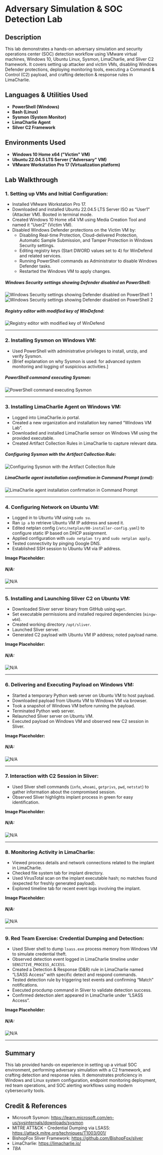 <h1>Adversary Simulation & SOC Detection Lab </h1>

<h2>Description </h2>
This lab demonstrates a hands-on adversary simulation and security operations center (SOC) detection workflow using VMware virtual machines, Windows 10, Ubuntu Linux, Sysmon, LimaCharlie, and Sliver C2 framework. It covers setting up attacker and victim VMs, disabling Windows Defender protections, deploying monitoring tools, executing a Command & Control (C2) payload, and crafting detection & response rules in LimaCharlie.
<br />


<h2>Languages & Utilities Used </h2>

- <b>PowerShell (Windows)</b>
- <b>Bash (Linux)</b>
- <b>Sysmon (System Monitor)</b>
- <b>LimaCharlie Agent</b>
- <b>Silver C2 Framework</b>

<h2>Environments Used </h2>

- <b>Windows 10 Home x64 ("Victim" VM)</b>
- <b>Ubuntu 22.04.5 LTS Server ("Adversary" VM)</b>
- <b>VMware Workstation Pro 17 (Virtualization platform)</b>

<h2>Lab Walkthrough </h2>

### 1. Setting up VMs and Initial Configuration:

- Installed VMware Workstation Pro 17.
- Downloaded and installed Ubuntu 22.04.5 LTS Server ISO as “User1” (Attacker VM). Booted in terminal mode.
- Created Windows 10 Home x64 VM using Media Creation Tool and named it “User2” (Victim VM).
- Disabled Windows Defender protections on the Victim VM by:
  - Disabling Real-time Protection, Cloud-delivered Protection, Automatic Sample Submission, and Tamper Protection in Windows Security settings.
  - Editing registry keys (Start DWORD values set to 4) for WinDefend and related services.
  - Running PowerShell commands as Administrator to disable Windows Defender tasks.
  - Restarted the Windows VM to apply changes.

##### Windows Security settings showing Defender disabled on PowerShell:
![Windows Security settings showing Defender disabled on PowerShell 1](https://i.imgur.com/wJ9IN8c.png)
![Windows Security settings showing Defender disabled on PowerShell 2](https://i.imgur.com/iZtQbON.png)

##### Registry editor with modified key of WinDefend:
![Registry editor with modified key of WinDefend](https://i.imgur.com/giey59e.png)

---

### 2. Installing Sysmon on Windows VM:

- Used PowerShell with administrative privileges to install, unzip, and verify Sysmon.
- [Brief explanation on why Sysmon is used: for advanced system monitoring and logging of suspicious activities.]

##### PowerShell command executing Sysmon:
![PowerShell command executing Sysmon](https://i.imgur.com/OBqo3OZ.png)

---

### 3. Installing LimaCharlie Agent on Windows VM:

- Logged into LimaCharlie.io portal.
- Created a new organization and installation key named “Windows VM Lab”.
- Downloaded and installed LimaCharlie sensor on Windows VM using the provided executable.
- Created Artifact Collection Rules in LimaCharlie to capture relevant data.

##### Configuring Sysmon with the Artifact Collection Rule:
![Configuring Sysmon with the Artifact Collection Rule](https://i.imgur.com/r6M2a2t.png)

##### LimaCharlie agent installation confirmation in Command Prompt (cmd):
![LimaCharlie agent installation confirmation in Command Prompt](https://i.imgur.com/7TUZ3JE.png)

---

### 4. Configuring Network on Ubuntu VM:

- Logged in to Ubuntu VM using `sudo su`.
- Ran `ip a` to retrieve Ubuntu VM IP address and saved it.
- Edited netplan config (`/etc/netplan/00-installer-config.yaml`) to configure static IP based on DHCP assignment.
- Applied configuration with `sudo netplan try` and `sudo netplan apply`.
- Tested connectivity by pinging Google DNS.
- Established SSH session to Ubuntu VM via IP address.

**Image Placeholder:**  
##### N/A:
![N/A](N/A)

---

### 5. Installing and Launching Sliver C2 on Ubuntu VM:

- Downloaded Sliver server binary from GitHub using `wget`.
- Set executable permissions and installed required dependencies (`mingw-w64`).
- Created working directory `/opt/sliver`.
- Launched Sliver server.
- Generated C2 payload with Ubuntu VM IP address; noted payload name.

**Image Placeholder:**  
##### N/A:
![N/A](N/A)

---

### 6. Delivering and Executing Payload on Windows VM:

- Started a temporary Python web server on Ubuntu VM to host payload.
- Downloaded payload from Ubuntu VM to Windows VM via browser.
- Took a snapshot of Windows VM before running the payload.
- Terminated Python web server.
- Relaunched Sliver server on Ubuntu VM.
- Executed payload on Windows VM and observed new C2 session in Sliver.

**Image Placeholder:**  
##### N/A:
![N/A](N/A)

---

### 7. Interaction with C2 Session in Sliver:

- Used Sliver shell commands (`info`, `whoami`, `getprivs`, `pwd`, `netstat`) to gather information about the compromised session.
- Observed Sliver highlights implant process in green for easy identification.

**Image Placeholder:**  
##### N/A:
![N/A](N/A)

---

### 8. Monitoring Activity in LimaCharlie:

- Viewed process details and network connections related to the implant in LimaCharlie.
- Checked file system tab for implant directory.
- Used VirusTotal scan on the implant executable hash; no matches found (expected for freshly generated payload).
- Explored timeline tab for recent event logs involving the implant.

**Image Placeholder:**  
##### N/A:
![N/A](N/A)

---

### 9. Red Team Exercise: Credential Dumping and Detection:

- Used Sliver shell to dump `lsass.exe` process memory from Windows VM to simulate credential theft.
- Observed detection event logged in LimaCharlie timeline under `SENSITIVE_PROCESS_ACCESS`.
- Created a Detection & Response (D&R) rule in LimaCharlie named “LSASS Access” with specific detect and respond commands.
- Tested detection rule by triggering test events and confirming “Match” notifications.
- Executed procdump command in Sliver to validate detection success.
- Confirmed detection alert appeared in LimaCharlie under “LSASS Access”.

**Image Placeholder:**  
##### N/A:
![N/A](N/A)

---

## Summary

This lab provided hands-on experience in setting up a virtual SOC environment, performing adversary simulation with a C2 framework, and crafting detection and response rules. It demonstrates proficiency in Windows and Linux system configuration, endpoint monitoring deployment, red team operations, and SOC alerting workflows using modern cybersecurity tools.

## Credit & References

- Microsoft Sysmon: https://learn.microsoft.com/en-us/sysinternals/downloads/sysmon  
- MITRE ATT&CK - Credential Dumping via LSASS: https://attack.mitre.org/techniques/T1003/001/  
- BishopFox Sliver Framework: https://github.com/BishopFox/sliver  
- LimaCharlie: https://limacharlie.io/
- *TBA*
